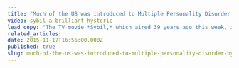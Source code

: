 ```yaml
---
title: "Much of the US was introduced to Multiple Personality Disorder by the TV movie, *Sybil*"
video: sybil-a-brilliant-hysteric
lead_copy: "The TV movie *Sybil,* which aired 39 years ago this week, introduced much of the U.S. to multiple personality disorder and launched a controversy that still continues."
related_articles:
date: 2015-11-17T16:56:00.000Z
published: true
slug: much-of-the-us-was-introduced-to-multiple-personality-disorder-by-the-tv-movie-sybil
---
```


